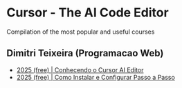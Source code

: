 # Cursor - The AI Code Editor
Compilation of the most popular and useful courses

## Dimitri Teixeira (Programacao Web)
- [2025 (free) | Conhecendo o Cursor AI Editor](https://youtu.be/0Wf-Quu6fLU?si=0ecd-qz7iojwEr3A)
- [2025 (free) | Como Instalar e Configurar Passo a Passo](https://youtu.be/d15ew8SqT1Y?si=QymAUrLvrkNMq777)
